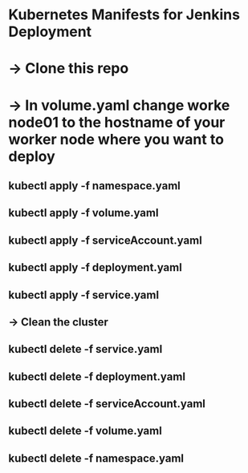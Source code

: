 # Kubernetes Manifests for Jenkins Deployment

# -> Clone this repo

# -> In volume.yaml change worke node01 to the hostname of your worker node where you want to deploy

## kubectl apply -f namespace.yaml
## kubectl apply -f volume.yaml
## kubectl apply -f serviceAccount.yaml
## kubectl apply -f deployment.yaml
## kubectl apply -f service.yaml



## -> Clean the cluster
## kubectl delete -f service.yaml
## kubectl delete -f deployment.yaml
## kubectl delete -f serviceAccount.yaml
## kubectl delete -f volume.yaml
## kubectl delete -f namespace.yaml
